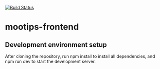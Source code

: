 [![Build Status](https://travis-ci.org/moolidoo/moolidoo-front.svg?branch=master)](https://travis-ci.org/moolidoo/moolidoo-front.svg)

# mootips-frontend

## Development environment setup

After cloning the repository, run npm install to install all dependencies, and npm run dev to start the development server.

